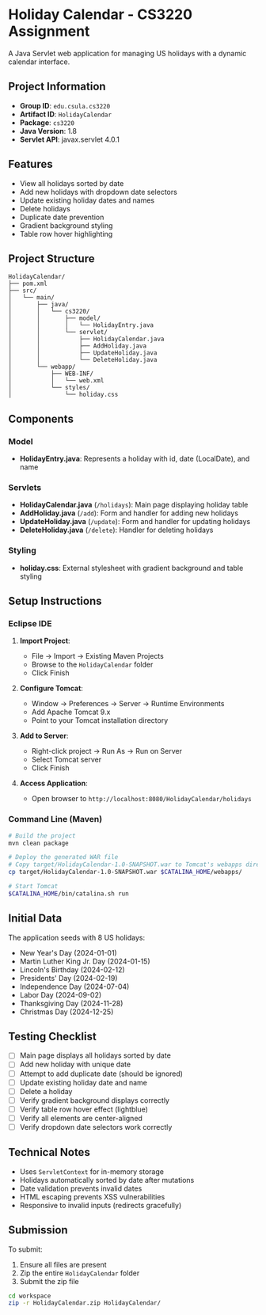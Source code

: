 # Holiday Calendar - CS3220 Assignment

A Java Servlet web application for managing US holidays with a dynamic calendar interface.

## Project Information

- **Group ID**: `edu.csula.cs3220`
- **Artifact ID**: `HolidayCalendar`
- **Package**: `cs3220`
- **Java Version**: 1.8
- **Servlet API**: javax.servlet 4.0.1

## Features

- View all holidays sorted by date
- Add new holidays with dropdown date selectors
- Update existing holiday dates and names
- Delete holidays
- Duplicate date prevention
- Gradient background styling
- Table row hover highlighting

## Project Structure

```
HolidayCalendar/
├── pom.xml
├── src/
│   └── main/
│       ├── java/
│       │   └── cs3220/
│       │       ├── model/
│       │       │   └── HolidayEntry.java
│       │       └── servlet/
│       │           ├── HolidayCalendar.java
│       │           ├── AddHoliday.java
│       │           ├── UpdateHoliday.java
│       │           └── DeleteHoliday.java
│       └── webapp/
│           ├── WEB-INF/
│           │   └── web.xml
│           └── styles/
│               └── holiday.css
```

## Components

### Model
- **HolidayEntry.java**: Represents a holiday with id, date (LocalDate), and name

### Servlets
- **HolidayCalendar.java** (`/holidays`): Main page displaying holiday table
- **AddHoliday.java** (`/add`): Form and handler for adding new holidays
- **UpdateHoliday.java** (`/update`): Form and handler for updating holidays
- **DeleteHoliday.java** (`/delete`): Handler for deleting holidays

### Styling
- **holiday.css**: External stylesheet with gradient background and table styling

## Setup Instructions

### Eclipse IDE

1. **Import Project**:
   - File → Import → Existing Maven Projects
   - Browse to the `HolidayCalendar` folder
   - Click Finish

2. **Configure Tomcat**:
   - Window → Preferences → Server → Runtime Environments
   - Add Apache Tomcat 9.x
   - Point to your Tomcat installation directory

3. **Add to Server**:
   - Right-click project → Run As → Run on Server
   - Select Tomcat server
   - Click Finish

4. **Access Application**:
   - Open browser to `http://localhost:8080/HolidayCalendar/holidays`

### Command Line (Maven)

```bash
# Build the project
mvn clean package

# Deploy the generated WAR file
# Copy target/HolidayCalendar-1.0-SNAPSHOT.war to Tomcat's webapps directory
cp target/HolidayCalendar-1.0-SNAPSHOT.war $CATALINA_HOME/webapps/

# Start Tomcat
$CATALINA_HOME/bin/catalina.sh run
```

## Initial Data

The application seeds with 8 US holidays:
- New Year's Day (2024-01-01)
- Martin Luther King Jr. Day (2024-01-15)
- Lincoln's Birthday (2024-02-12)
- Presidents' Day (2024-02-19)
- Independence Day (2024-07-04)
- Labor Day (2024-09-02)
- Thanksgiving Day (2024-11-28)
- Christmas Day (2024-12-25)

## Testing Checklist

- [ ] Main page displays all holidays sorted by date
- [ ] Add new holiday with unique date
- [ ] Attempt to add duplicate date (should be ignored)
- [ ] Update existing holiday date and name
- [ ] Delete a holiday
- [ ] Verify gradient background displays correctly
- [ ] Verify table row hover effect (lightblue)
- [ ] Verify all elements are center-aligned
- [ ] Verify dropdown date selectors work correctly

## Technical Notes

- Uses `ServletContext` for in-memory storage
- Holidays automatically sorted by date after mutations
- Date validation prevents invalid dates
- HTML escaping prevents XSS vulnerabilities
- Responsive to invalid inputs (redirects gracefully)

## Submission

To submit:
1. Ensure all files are present
2. Zip the entire `HolidayCalendar` folder
3. Submit the zip file

```bash
cd workspace
zip -r HolidayCalendar.zip HolidayCalendar/
```
